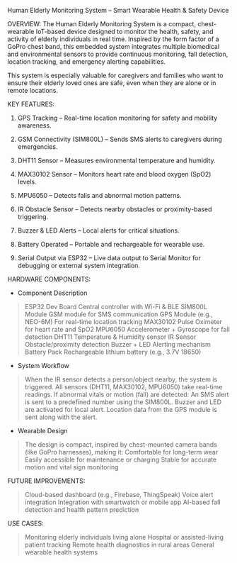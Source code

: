  Human Elderly Monitoring System – Smart Wearable Health & Safety Device
 
 OVERVIEW:
The Human Elderly Monitoring System is a compact, chest-wearable IoT-based device designed to monitor the health, safety, and activity of elderly individuals in real time. Inspired by the form factor of a GoPro chest band, this embedded system integrates multiple biomedical and environmental sensors to provide continuous monitoring, fall detection, location tracking, and emergency alerting capabilities.

This system is especially valuable for caregivers and families who want to ensure their elderly loved ones are safe, even when they are alone or in remote locations.

KEY FEATURES:
 1. GPS Tracking – Real-time location monitoring for safety and mobility awareness.

 2. GSM Connectivity (SIM800L) – Sends SMS alerts to caregivers during emergencies.

 3. DHT11 Sensor – Measures environmental temperature and humidity.

 4. MAX30102 Sensor – Monitors heart rate and blood oxygen (SpO2) levels.

 5. MPU6050 – Detects falls and abnormal motion patterns.

 6. IR Obstacle Sensor – Detects nearby obstacles or proximity-based triggering.

 7. Buzzer & LED Alerts – Local alerts for critical situations.

 8. Battery Operated – Portable and rechargeable for wearable use.

 9. Serial Output via ESP32 – Live data output to Serial Monitor for debugging or external system integration.

HARDWARE COMPONENTS:
 
- Component	Description
  
> ESP32 Dev Board	Central controller with Wi-Fi & BLE
> SIM800L Module	GSM module for SMS communication
> GPS Module (e.g., NEO-6M)	For real-time location tracking
> MAX30102	Pulse Oximeter for heart rate and SpO2
> MPU6050	Accelerometer + Gyroscope for fall detection
> DHT11	Temperature & Humidity sensor
> IR Sensor	Obstacle/proximity detection
> Buzzer + LED	Alerting mechanism
> Battery Pack	Rechargeable lithium battery (e.g., 3.7V 18650)

-  System Workflow
  
> When the IR sensor detects a person/object nearby, the system is triggered.
> All sensors (DHT11, MAX30102, MPU6050) take real-time readings.
> If abnormal vitals or motion (fall) are detected:
> An SMS alert is sent to a predefined number using the SIM800L.
> Buzzer and LED are activated for local alert.
 > Location data from the GPS module is sent along with the alert.

-  Wearable Design
  
> The design is compact, inspired by chest-mounted camera bands (like GoPro harnesses), making it:
> Comfortable for long-term wear
> Easily accessible for maintenance or charging
> Stable for accurate motion and vital sign monitoring


FUTURE IMPROVEMENTS:

> Cloud-based dashboard (e.g., Firebase, ThingSpeak)
> Voice alert integration
> Integration with smartwatch or mobile app
> AI-based fall detection and health pattern prediction


USE CASES:
> Monitoring elderly individuals living alone
> Hospital or assisted-living patient tracking
> Remote health diagnostics in rural areas
> General wearable health systems

